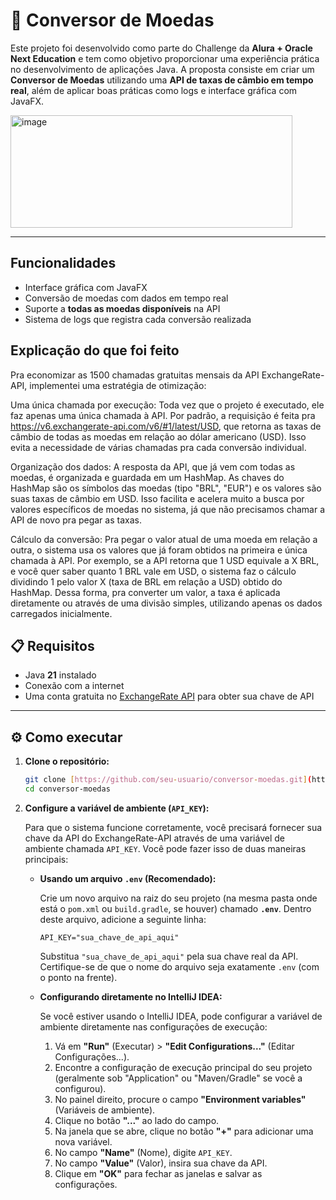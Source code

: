 # 💱 Conversor de Moedas

Este projeto foi desenvolvido como parte do Challenge da **Alura + Oracle Next Education** e tem como objetivo proporcionar uma experiência prática no desenvolvimento de aplicações Java. A proposta consiste em criar um **Conversor de Moedas** utilizando uma **API de taxas de câmbio em tempo real**, além de aplicar boas práticas como logs e interface gráfica com JavaFX.

<img width="451" height="180" alt="image" src="https://github.com/user-attachments/assets/bb58f5c9-bfc1-41b7-a901-7f077337de72" />


---

##  Funcionalidades

-  Interface gráfica com JavaFX
-  Conversão de moedas com dados em tempo real
-  Suporte a **todas as moedas disponíveis** na API
-  Sistema de logs que registra cada conversão realizada




## Explicação do que foi feito

Pra economizar as 1500 chamadas gratuitas mensais da API ExchangeRate-API, implementei uma estratégia de otimização:

Uma única chamada por execução: Toda vez que o projeto é executado, ele faz apenas uma única chamada à API. Por padrão, a requisição é feita pra https://v6.exchangerate-api.com/v6/#1/latest/USD, que retorna as taxas de câmbio de todas as moedas em relação ao dólar americano (USD). Isso evita a necessidade de várias chamadas pra cada conversão individual.

Organização dos dados: A resposta da API, que já vem com todas as moedas, é organizada e guardada em um HashMap. As chaves do HashMap são os símbolos das moedas (tipo "BRL", "EUR") e os valores são suas taxas de câmbio em USD. Isso facilita e acelera muito a busca por valores específicos de moedas no sistema, já que não precisamos chamar a API de novo pra pegar as taxas.

Cálculo da conversão: Pra pegar o valor atual de uma moeda em relação a outra, o sistema usa os valores que já foram obtidos na primeira e única chamada à API. Por exemplo, se a API retorna que 1 USD equivale a X BRL, e você quer saber quanto 1 BRL vale em USD, o sistema faz o cálculo dividindo 1 pelo valor X (taxa de BRL em relação a USD) obtido do HashMap. Dessa forma, pra converter um valor, a taxa é aplicada diretamente ou através de uma divisão simples, utilizando apenas os dados carregados inicialmente.



## 📋 Requisitos

- Java **21** instalado
- Conexão com a internet
- Uma conta gratuita no [ExchangeRate API](https://www.exchangerate-api.com/) para obter sua chave de API

---

## ⚙️ Como executar

1.  **Clone o repositório:**

    ```bash
    git clone [https://github.com/seu-usuario/conversor-moedas.git](https://github.com/seu-usuario/conversor-moedas.git)
    cd conversor-moedas
    ```

2.  **Configure a variável de ambiente (`API_KEY`):**

    Para que o sistema funcione corretamente, você precisará fornecer sua chave da API do ExchangeRate-API através de uma variável de ambiente chamada `API_KEY`. Você pode fazer isso de duas maneiras principais:

    * **Usando um arquivo `.env` (Recomendado):**

        Crie um novo arquivo na raiz do seu projeto (na mesma pasta onde está o `pom.xml` ou `build.gradle`, se houver) chamado **`.env`**. Dentro deste arquivo, adicione a seguinte linha:

        ```
        API_KEY="sua_chave_de_api_aqui"
        ```

        Substitua `"sua_chave_de_api_aqui"` pela sua chave real da API. Certifique-se de que o nome do arquivo seja exatamente `.env` (com o ponto na frente).

    * **Configurando diretamente no IntelliJ IDEA:**

        Se você estiver usando o IntelliJ IDEA, pode configurar a variável de ambiente diretamente nas configurações de execução:

        1.  Vá em **"Run"** (Executar) > **"Edit Configurations..."** (Editar Configurações...).
        2.  Encontre a configuração de execução principal do seu projeto (geralmente sob "Application" ou "Maven/Gradle" se você a configurou).
        3.  No painel direito, procure o campo **"Environment variables"** (Variáveis de ambiente).
        4.  Clique no botão **"..."** ao lado do campo.
        5.  Na janela que se abre, clique no botão **"+"** para adicionar uma nova variável.
        6.  No campo **"Name"** (Nome), digite `API_KEY`.
        7.  No campo **"Value"** (Valor), insira sua chave da API.
        8.  Clique em **"OK"** para fechar as janelas e salvar as configurações.

